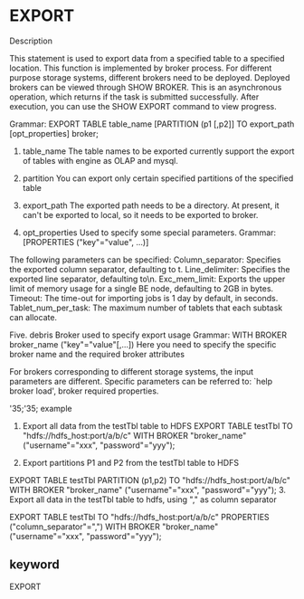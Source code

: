 <!-- 
Licensed to the Apache Software Foundation (ASF) under one
or more contributor license agreements.  See the NOTICE file
distributed with this work for additional information
regarding copyright ownership.  The ASF licenses this file
to you under the Apache License, Version 2.0 (the
"License"); you may not use this file except in compliance
with the License.  You may obtain a copy of the License at

  http://www.apache.org/licenses/LICENSE-2.0

Unless required by applicable law or agreed to in writing,
software distributed under the License is distributed on an
"AS IS" BASIS, WITHOUT WARRANTIES OR CONDITIONS OF ANY
KIND, either express or implied.  See the License for the
specific language governing permissions and limitations
under the License.
-->

# EXPORT
Description

This statement is used to export data from a specified table to a specified location.
This function is implemented by broker process. For different purpose storage systems, different brokers need to be deployed. Deployed brokers can be viewed through SHOW BROKER.
This is an asynchronous operation, which returns if the task is submitted successfully. After execution, you can use the SHOW EXPORT command to view progress.

Grammar:
EXPORT TABLE table_name
[PARTITION (p1 [,p2]]
TO export_path
[opt_properties]
broker;

1. table_name
The table names to be exported currently support the export of tables with engine as OLAP and mysql.

2. partition
You can export only certain specified partitions of the specified table

3. export_path
The exported path needs to be a directory. At present, it can't be exported to local, so it needs to be exported to broker.

4. opt_properties
Used to specify some special parameters.
Grammar:
[PROPERTIES ("key"="value", ...)]

The following parameters can be specified:
Column_separator: Specifies the exported column separator, defaulting to t.
Line_delimiter: Specifies the exported line separator, defaulting to\n.
Exc_mem_limit: Exports the upper limit of memory usage for a single BE node, defaulting to 2GB in bytes.
Timeout: The time-out for importing jobs is 1 day by default, in seconds.
Tablet_num_per_task: The maximum number of tablets that each subtask can allocate.

Five. debris
Broker used to specify export usage
Grammar:
WITH BROKER broker_name ("key"="value"[,...])
Here you need to specify the specific broker name and the required broker attributes

For brokers corresponding to different storage systems, the input parameters are different. Specific parameters can be referred to: `help broker load', broker required properties.

'35;'35; example

1. Export all data from the testTbl table to HDFS
EXPORT TABLE testTbl TO "hdfs://hdfs_host:port/a/b/c" WITH BROKER "broker_name" ("username"="xxx", "password"="yyy");

2. Export partitions P1 and P2 from the testTbl table to HDFS

EXPORT TABLE testTbl PARTITION (p1,p2) TO "hdfs://hdfs_host:port/a/b/c" WITH BROKER "broker_name" ("username"="xxx", "password"="yyy");
3. Export all data in the testTbl table to hdfs, using "," as column separator

EXPORT TABLE testTbl TO "hdfs://hdfs_host:port/a/b/c" PROPERTIES ("column_separator"=",") WITH BROKER "broker_name" ("username"="xxx", "password"="yyy");

## keyword
EXPORT
